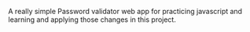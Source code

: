 ﻿A really simple Password validator web app for practicing javascript and learning and applying those changes in this project.
